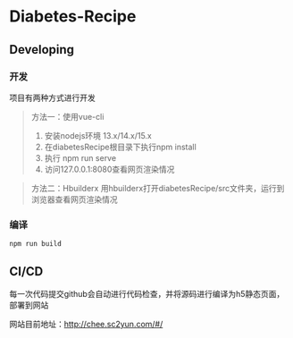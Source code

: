 # Diabetes-Recipe

## Developing

### 开发

项目有两种方式进行开发

> 方法一：使用vue-cli
> 1. 安装nodejs环境 13.x/14.x/15.x
> 2. 在diabetesRecipe根目录下执行npm install
> 3. 执行 npm run serve
> 4. 访问127.0.0.1:8080查看网页渲染情况

> 方法二：Hbuilderx
> 用hbuilderx打开diabetesRecipe/src文件夹，运行到浏览器查看网页渲染情况

### 编译

```npm run build```

## CI/CD

每一次代码提交github会自动进行代码检查，并将源码进行编译为h5静态页面，部署到网站

网站目前地址：http://chee.sc2yun.com/#/